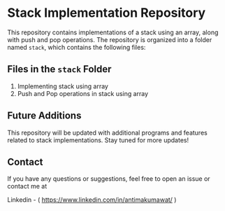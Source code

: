 # Stack Implementation Repository

This repository contains implementations of a stack using an array, along with push and pop operations. The repository is organized into a folder named `stack`, which contains the following files:

## Files in the `stack` Folder

1. Implementing stack using array 
2. Push and Pop operations in stack using array


## Future Additions

This repository will be updated with additional programs and features related to stack implementations. Stay tuned for more updates!


## Contact

If you have any questions or suggestions, feel free to open an issue or contact me at 

Linkedin -
( https://www.linkedin.com/in/antimakumawat/ )